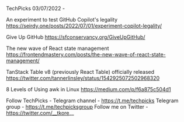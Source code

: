TechPicks 03/07/2022 -

An experiment to test GitHub Copilot's legality
https://seirdy.one/posts/2022/07/01/experiment-copilot-legality/

Give Up GitHub
https://sfconservancy.org/GiveUpGitHub/

The new wave of React state management
https://frontendmastery.com/posts/the-new-wave-of-react-state-management/

TanStack Table v8 (previously React Table) officially released
https://twitter.com/tannerlinsley/status/1542925072502968320

8 Levels of Using awk in Linux
https://medium.com/p/f6a875c504d1

Follow TechPicks -
Telegram channel - https://t.me/techpicks
Telegram group - https://t.me/techpicksgroup
Follow me on Twitter - https://twitter.com/__tkore__